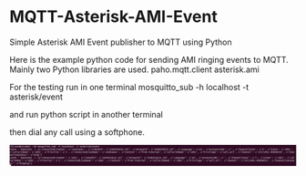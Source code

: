 # MQTT-Asterisk-AMI-Event
Simple Asterisk AMI Event publisher to MQTT using Python

Here is the example python code for sending AMI ringing events to MQTT.
Mainly two Python libraries are used.
paho.mqtt.client
asterisk.ami

For the testing run in one terminal 
mosquitto_sub -h localhost -t asterisk/event

and run python script in another terminal

then dial any call using a softphone.

![alt text](https://github.com/annnnnuza/MQTT-Asterisk-AMI-Event/blob/main/Screenshot.png?raw=true)
